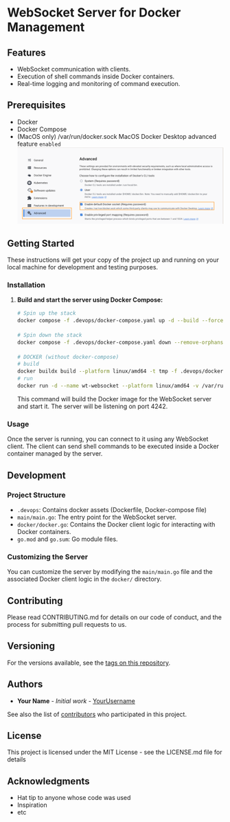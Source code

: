 # WebSocket Server for Docker Management

## Features

- WebSocket communication with clients.
- Execution of shell commands inside Docker containers.
- Real-time logging and monitoring of command execution.

## Prerequisites

- Docker
- Docker Compose
- (MacOS only) /var/run/docker.sock MacOS Docker Desktop advanced feature `enabled`
![](.readme/docker-advanced-feature.prerequisites.png)

## Getting Started

These instructions will get your copy of the project up and running on your local machine for development and testing purposes.

### Installation
1. **Build and start the server using Docker Compose:**

   ```bash
   # Spin up the stack
   docker compose -f .devops/docker-compose.yaml up -d --build --force-recreate --remove-orphans
   
   # Spin down the stack
   docker compose -f .devops/docker-compose.yaml down --remove-orphans

   # DOCKER (without docker-compose)
   # build
   docker buildx build --platform linux/amd64 -t tmp -f .devops/dockerfile .
   # run
   docker run -d --name wt-websocket --platform linux/amd64 -v /var/run/docker.sock:/var/run/docker.sock -p 4242:4242  tmp
   ```

   This command will build the Docker image for the WebSocket server and start it. The server will be listening on port 4242.

### Usage

Once the server is running, you can connect to it using any WebSocket client. The client can send shell commands to be executed inside a Docker container managed by the server.

## Development

### Project Structure

- `.devops`: Contains docker assets (Dockerfile, Docker-compose file)
- `main/main.go`: The entry point for the WebSocket server.
- `docker/docker.go`: Contains the Docker client logic for interacting with Docker containers.
- `go.mod` and `go.sum`: Go module files.

### Customizing the Server

You can customize the server by modifying the `main/main.go` file and the associated Docker client logic in the `docker/` directory.

## Contributing

Please read CONTRIBUTING.md for details on our code of conduct, and the process for submitting pull requests to us.

## Versioning

For the versions available, see the [tags on this repository](https://github.com/yourusername/your-repo/tags).

## Authors

- **Your Name** - *Initial work* - [YourUsername](https://github.com/YourUsername)

See also the list of [contributors](https://github.com/yourusername/your-repo/contributors) who participated in this project.

## License

This project is licensed under the MIT License - see the LICENSE.md file for details

## Acknowledgments

- Hat tip to anyone whose code was used
- Inspiration
- etc
